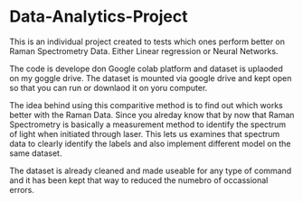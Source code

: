# Data-Analytics-Project
This is an individual project created to tests which ones perform better on Raman Spectrometry Data. Either Linear regression or Neural Networks.

The code is develope don Google colab platform and dataset is uplaoded on my goggle drive. The dataset is mounted via google drive and kept open so that you can run or downlaod it on yoru computer.

The idea behind using this comparitive method is to find out which works better with the Raman Data. Since you alreday know that by now that Raman Spectrometry is basically a measurement method to identify the spectrum of light when initiated through laser. This lets us examines that spectrum data to clearly identify the labels and also implement different model on the same dataset.

The dataset is already cleaned and made useable for any type of command and it has been kept that way to reduced the numebro of occassional errors.   
